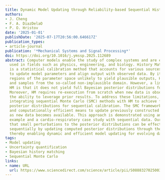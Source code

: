 ```yaml
---
title: Dynamic Model Updating through Reliability-based Sequential History Matching
authors:
- J. Cheng
- F. A. DiazDelaO
- P. O. Hristov
date: '2025-01-01'
publishDate: '2025-07-17T20:56:00.646617Z'
publication_types:
- article-journal
publication: '*Mechanical Systems and Signal Processing*'
doi: https://doi.org/10.1016/j.ymssp.2025.112689
abstract: Computer models enable the study of complex systems and are extensively
  used in fields such as physics, engineering, and biology. History Matching (HM)
  is a statistical calibration method that accounts for various sources of uncertainty
  to update model parameters and align output with observed data. By iteratively excluding
  regions of the parameter space unlikely to yield plausible outputs, HM identifies
  and samples from the so-called non-implausible domain. However, a limitation of
  HM is that it does not yield full Bayesian posterior distributions for model parameters.
  Moreover, HM requires re-execution from scratch when new data is observed, lacking
  the ability to leverage prior results. To address these limitations, we propose
  integrating sequential Monte Carlo (SMC) methods with HM to achieve full Bayesian
  posterior distributions for sequential calibration. The SMC framework offers a flexible
  and computationally efficient means to update previously constructed distributions
  as new data becomes available. This approach is demonstrated using an engineering
  example and a cardio-respiratory case study with sequential data. Our results show
  that small perturbations to the posterior distributions can be effectively learned
  sequentially by updating computed posterior distributions through the SMC framework,
  thereby enabling dynamic and efficient model updating for evolving data streams.
tags:
- Model updating
- Uncertainty quantification
- Bayesian history matching
- Sequential Monte Carlo
links:
- name: URL
  url: https://www.sciencedirect.com/science/article/pii/S0888327025003905
---
```

